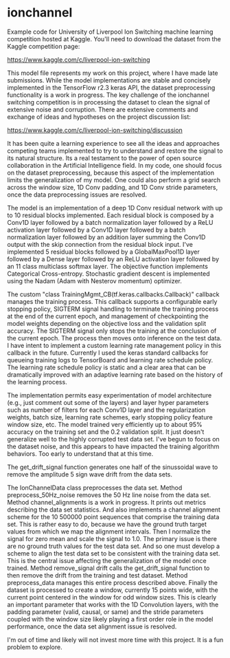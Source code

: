 # ionchannel
Example code for University of Liverpool Ion Switching machine learning competition hosted at Kaggle. You'll need to download the dataset from the Kaggle competition page:

https://www.kaggle.com/c/liverpool-ion-switching

This model file represents my work on this project, where I have made late submissions. While the model implementations are stable and concisely implemented in the TensorFlow r2.3 keras API, the dataset preprocessing functionality is a work in progress. The key challenge of the ionchannel switching competition is in processing the dataset to clean the signal of extensive noise and corruption. There are extensive comments and exchange of ideas and hypotheses on the project
discussion list:

https://www.kaggle.com/c/liverpool-ion-switching/discussion

It has been quite a learning experience to see all the ideas and approaches competing teams implemented to try to understand and restore the signal to its natural structure. Its a real testament to the power of open source collaboration in the Artificial Intelligence field. In my code, one should focus on the dataset preprocessing, because this aspect of the implementation limits the generalization of my model. One could also perform a grid search across the window size, 1D Conv padding, and 1D Conv stride parameters, once the data preprocessing issues are resolved.

The model is an implementation of a deep 1D Conv residual network with up to 10 residual blocks implemented. Each residual block is composed by a Conv1D layer followed by a batch normalization layer followed by a ReLU activation layer followed by a Conv1D layer followed by a batch normalization layer followed by an addition layer summing the Conv1D output with the skip connection from the residual block input. I've implemented 5 residual blocks followed by a GlobalMaxPool1D layer followed by a Dense layer followed by an ReLU activation layer followed by an 11 class multiclass softmax layer. The objective function implements Categorical Cross-entropy. Stochastic gradient descent is implemented using the Nadam (Adam with Nesterov momentum) optimizer.

The custom "class TrainingMgmt_CB(tf.keras.callbacks.Callback)" callback manages the training process. This callback supports a configurable early stopping policy, SIGTERM signal handling to terminate the training process at the end of the current epoch, and management of checkpointing the model weights depending on the objective loss and the validation split accuracy. The SIGTERM signal only stops the training at the conclusion of the current epoch. The process then moves onto inference on the test data. I have intent to implement a custom learning rate management policy in this callback in the future. Currently I used the keras standard callbacks for queueing training logs to TensorBoard and learning rate schedule policy. The learning rate schedule policy is static and a clear area that can be dramatically improved with an adaptive learning rate based on the history of the learning process.

The implementation permits easy experimentation of model architecture (e.g., just comment out some of the layers) and layer hyper parameters such as number of filters for each Conv1D layer and the regularization weights, batch size, learning rate schemes, early stopping policy feature window size, etc. The model trained very efficiently up to about 95% accuracy on the training set and the 0.2 validation split. It just doesn't generalize well to the highly corrupted test data set. I've begun to focus on the dataset noise, and this appears to have impacted the training algorithm behaviors. Too early to understand that at this time.

The get_drift_signal function generates one half of the sinussoidal wave to remove the amplitude 5 sign wave drift from the data sets.

The IonChannelData class preprocesses the data set. Method preprocess_50Hz_noise removes the 50 Hz line noise from the data set. Method channel_alignments is a work in progress. It prints out metrics describing the data set statistics. And also implements a channel alignment scheme for the 10 500000 point sequences that comprise the training data set. This is rather easy to do, because we have the ground truth target values from which we map the alignment intervals. Then I normalize the signal for zero mean and scale the signal to 1.0. The primary issue is there are no ground truth values for the test data set. And so one must develop a scheme to align the test data set to be consistent with the training data set. This is the central issue affecting the generalization of the model once trained. Method remove_signal drift calls the get_drift_signal function to then remove the drift from the training and test dataset. Method preprocess_data manages this entire process described above. Finally the dataset is processed to create a window, currently 15 points wide, with the current point centered in the window for odd window sizes. This is clearly an important parameter that works with the 1D Convolution layers, with the padding parameter (valid, causal, or same) and the stride parameters coupled with the window size likely playing a first order role in the model performance, once the data set alignment issue is resolved.

I'm out of time and likely will not invest more time with this project. It is a fun problem to explore.
